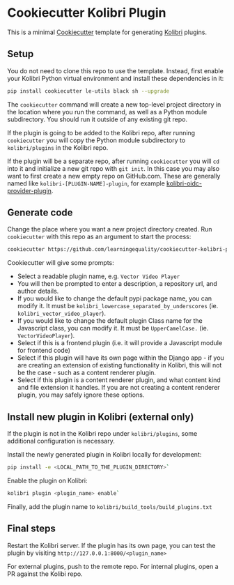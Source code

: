 # Cookiecutter Kolibri Plugin

This is a minimal [Cookiecutter](https://github.com/audreyr/cookiecutter) template for generating [Kolibri](https://github.com/learningequality/kolibri) plugins.

## Setup

You do not need to clone this repo to use the template. Instead, first enable your Kolibri Python virtual environment and install these dependencies in it:

```bash
pip install cookiecutter le-utils black sh --upgrade
```

The `cookiecutter` command will create a new top-level project directory in the location where you run the command, as well as a Python module subdirectory. You should run it outside of any existing git repo.

If the plugin is going to be added to the Kolibri repo, after running `cookiecutter` you will copy the Python module subdirectory to `kolibri/plugins` in the Kolibri repo.

If the plugin will be a separate repo, after running `cookiecutter` you will `cd` into it and initialize a new git repo with `git init`. In this case you may also want to first create a new empty repo on GitHub.com. These are generally named like `kolibri-[PLUGIN-NAME]-plugin`, for example [kolibri-oidc-provider-plugin](https://github.com/learningequality/kolibri-oidc-provider-plugin).

## Generate code

Change the place where you want a new project directory created. Run `cookiecutter` with this repo as an argument to start the process:

```bash
cookiecutter https://github.com/learningequality/cookiecutter-kolibri-plugin`
```

Cookiecutter will give some prompts:

* Select a readable plugin name, e.g. `Vector Video Player`
* You will then be prompted to enter a description, a repository url, and author details.
* If you would like to change the default pypi package name, you can modify it. It must be `kolibri_lowercase_separated_by_underscores` (ie. `kolibri_vector_video_player`).
* If you would like to change the default plugin Class name for the Javascript class, you can modify it. It must be `UpperCamelCase.` (ie. `VectorVideoPlayer`).
* Select if this is a frontend plugin (i.e. it will provide a Javascript module for frontend code)
* Select if this plugin will have its own page within the Django app - if you are creating an extension of existing functionality in Kolibri, this will not be the case - such as a content renderer plugin.
* Select if this plugin is a content renderer plugin, and what content kind and file extension it handles. If you are not creating a content renderer plugin, you may safely ignore these options.

## Install new plugin in Kolibri (external only)

If the plugin is not in the Kolibri repo under `kolibri/plugins`, some additional configuration is necessary.

Install the newly generated plugin in Kolibri locally for development:

```bash
pip install -e <LOCAL_PATH_TO_THE_PLUGIN_DIRECTORY>`
```

Enable the plugin on Kolibri:

```bash
kolibri plugin <plugin_name> enable`
```

Finally, add the plugin name to `kolibri/build_tools/build_plugins.txt`

## Final steps

Restart the Kolibri server. If the plugin has its own page, you can test the plugin by visiting `http://127.0.0.1:8000/<plugin_name>`

For external plugins, push to the remote repo. For internal plugins, open a PR against the Kolibi repo.
